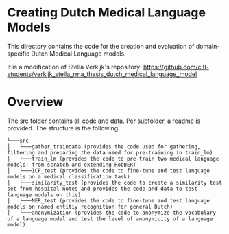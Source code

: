 # Creating Dutch Medical Language Models
This directory contains the code for the creation and evaluation of domain-specific Dutch Medical Language models.

It is a modification of Stella Verkijk's repository: https://github.com/cltl-students/verkijk_stella_rma_thesis_dutch_medical_language_model

# Overview
The src folder contains all code and data. Per subfolder, a readme is provided. 
The structure is the following:
```
└───src
│   └───gather_traindata (provides the code used for gathering, filtering and preparing the data used for pre-training in train_lm)
│   └───train_lm (provides the code to pre-train two medical language models: from scratch and extending RobBERT
│   └───ICF_test (provides the code to fine-tune and test language models on a medical classification task)
│   └───similarity_test (provides the code to create a similarity test set from hospital notes and provides the code and data to test language models on this)
│   └───NER_test (provides the code to fine-tune and test language models on named entitiy recognition for general Dutch)
│   └───anonymization (provides the code to anonymize the vocabulary of a language model and test the level of anonymicity of a language model)
```


